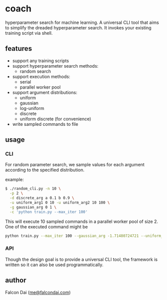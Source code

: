 # coach
hyperparameter search for machine learning. A universal CLI tool that aims to simplify the dreaded hyperparameter search. It invokes your existing training script via shell.

## features
- support any training scripts
- support hyperparameter search methods:
  - random search
- support execution methods:
  - serial
  - parallel worker pool
- support argument distributions:
  - uniform
  - gaussian
  - log-uniform
  - discrete
  - uniform discrete (for convenience)
- write sampled commands to file


## usage

### CLI
For random parameter search, we sample values for each argument according to the specified distribution.

example:
```bash
$ ./random_cli.py -n 10 \
  -p 2 \
  -d discrete_arg a 0.1 b 0.9 \
  -u uniform_arg1 0 10 -u uniform_arg2 10 100 \
  -g gaussian_arg 0 1 \
  -c 'python train.py --max_iter 100'
```
This will execute 10 sampled commands in a parallel worker pool of size 2. One of the executed command might be
```bash
python train.py --max_iter 100 --gaussian_arg -1.71480724721 --uniform_arg2 25.1213987881 --uniform_arg1 3.91206703391 --discrete_arg b
```

### API
Though the design goal is to provide a universal CLI tool, the framework is written so it can also be used programmatically.

## author
Falcon Dai (me@falcondai.com)
